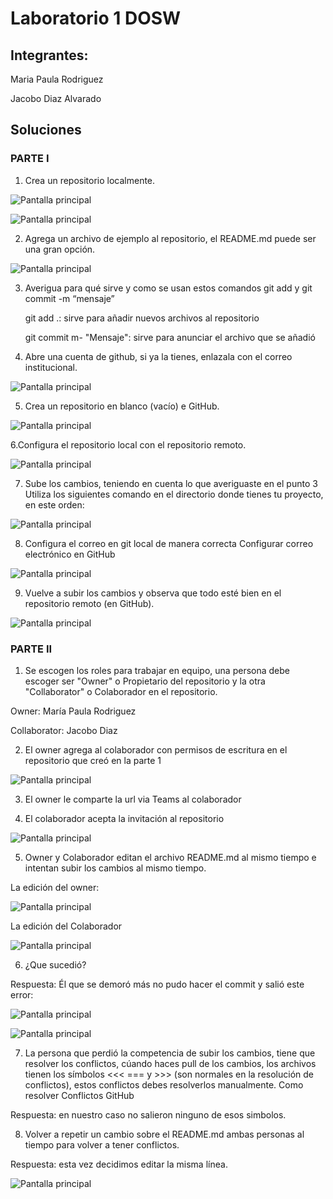 # Laboratorio 1 DOSW
## Integrantes:
Maria Paula Rodriguez

Jacobo Diaz Alvarado

## Soluciones
### PARTE I
1. Crea un repositorio localmente.

![Pantalla principal](Capturas/1.png)

![Pantalla principal](Capturas/2.png)

2. Agrega un archivo de ejemplo al repositorio, el README.md puede ser una gran opción.

![Pantalla principal](Capturas/3.png)

3. Averigua para qué sirve y como se usan estos comandos git add y git commit -m “mensaje”
   
   git add .: sirve para añadir nuevos archivos al repositorio
   
   git commit m- "Mensaje": sirve para anunciar el archivo que se añadió


4. Abre una cuenta de github, si ya la tienes, enlazala con el correo institucional.

![Pantalla principal](Capturas/4.png)

5. Crea un repositorio en blanco (vacío) e GitHub.

![Pantalla principal](Capturas/5.png)

6.Configura el repositorio local con el repositorio remoto.

![Pantalla principal](Capturas/6.png)

7. Sube los cambios, teniendo en cuenta lo que averiguaste en el punto 3 Utiliza los siguientes comando en el directorio donde tienes tu proyecto, en este orden:

![Pantalla principal](Capturas/8.png)

8. Configura el correo en git local de manera correcta Configurar correo electrónico en GitHub

![Pantalla principal](Capturas/9.png)

9. Vuelve a subir los cambios y observa que todo esté bien en el repositorio remoto (en GitHub).

![Pantalla principal](Capturas/7.png)

### PARTE II
1. Se escogen los roles para trabajar en equipo, una persona debe escoger ser "Owner" o Propietario del repositorio y la otra "Collaborator" o Colaborador en el repositorio.

Owner: María Paula Rodriguez


Collaborator: Jacobo Diaz

2. El owner agrega al colaborador con permisos de escritura en el repositorio que creó en la parte 1

![Pantalla principal](Capturas/10.png)

3. El owner le comparte la url via Teams al colaborador

4. El colaborador acepta la invitación al repositorio
   
![Pantalla principal](Capturas/31.png)

5. Owner y Colaborador editan el archivo README.md al mismo tiempo e intentan subir los cambios al mismo tiempo.

La edición del owner:


![Pantalla principal](Capturas/13.png)

La edición del Colaborador

![Pantalla principal](Capturas/16.png)

6. ¿Que sucedió?

Respuesta: Él que se demoró más no pudo hacer el commit y salió este error:

![Pantalla principal](Capturas/17.png)

![Pantalla principal](Capturas/18.png)

7. La persona que perdió la competencia de subir los cambios, tiene que resolver los conflictos, cúando haces pull de los cambios, los archivos tienen los símbolos <<< === y >>> (son normales en la resolución de conflictos), estos conflictos debes resolverlos manualmente. Como resolver Conflictos GitHub

Respuesta: en nuestro caso no salieron ninguno de esos simbolos.

8. Volver a repetir un cambio sobre el README.md ambas personas al tiempo para volver a tener conflictos.

Respuesta: esta vez decidimos editar la misma línea.

![Pantalla principal](Capturas/20.png)

